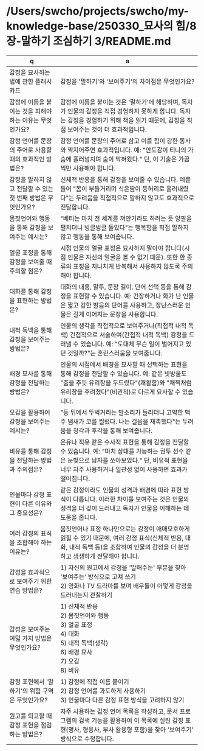 # /Users/swcho/projects/swcho/my-knowledge-base/250330_묘사의 힘/8장-말하기 조심하기 3/README.md

 q  | a
--- | ---
감정을 묘사하는 법에 관한 플래시 카드	| 감정을 '말하기'와 '보여주기'의 차이점은 무엇인가요?	| '말하기'는 감정에 직접 이름을 붙이는 것(예: "그는 기쁨에 넘쳤다")이고, '보여주기'는 행동, 신체 반응, 대화 등을 통해 감정을 간접적으로 전달하는 것입니다.
감정에 이름을 붙이는 것을 피해야 하는 이유는 무엇인가요?	| 감정에 이름을 붙이는 것은 '말하기'에 해당하며, 독자가 인물의 감정을 직접 경험하지 못하게 합니다. 독자는 감정을 경험하기 위해 책을 읽기 때문에, 감정을 직접 보여주는 것이 더 효과적입니다.
감정 언어를 문장의 주어로 사용할 때의 효과적인 방법은?	| 감정 언어를 문장의 주어로 삼고 이를 힘이 강한 동사와 짝지어주면 효과적입니다. 예: "안도감이 티나의 가슴에 흘러넘치며 숨이 막혀왔다." 단, 이 기술은 가끔씩만 사용해야 합니다.
감정을 말하지 않고 전달할 수 있는 첫 번째 방법은 무엇인가요?	| 신체적 반응을 통해 감정을 보여줄 수 있습니다. 예를 들어 "몸이 부들거리며 식은땀이 등허리로 흘러내렸다"는 두려움을 직접적으로 말하지 않고도 효과적으로 전달합니다.
몸짓언어와 행동을 통해 감정을 보여주는 예시는?	| "베티는 마치 전 세계를 껴안기라도 하려는 듯 양팔을 펼치더니 빙글빙글 돌았다"는 행복함을 직접 말하지 않고 행동을 통해 보여줍니다.
얼굴 표정을 통해 감정을 보여줄 때 주의할 점은?	| 시점 인물의 얼굴 표정은 묘사하지 말아야 합니다(시점 인물은 자신의 얼굴을 볼 수 없기 때문). 또한 한 종류의 표정을 지나치게 반복해서 사용하지 않도록 주의해야 합니다.
대화를 통해 감정을 표현하는 방법은?	| 대화의 내용, 말투, 문장 길이, 단어 선택 등을 통해 감정을 표현할 수 있습니다. 예: 긴장하거나 화가 난 인물은 짧고 강한 발음의 단어를 사용하고, 장난스러운 인물은 길게 이어지는 문장을 사용합니다.
내적 독백을 통해 감정을 보여주는 방법은?	| 인물의 생각을 직접적으로 보여주거나(직접적 내적 독백) 간접적으로 서술하여(간접적 내적 독백) 감정을 드러낼 수 있습니다. 예: "도대체 무슨 일이 벌어지고 있던 것일까?"는 혼란스러움을 보여줍니다.
배경 묘사를 통해 감정을 전달하는 방법은?	| 인물의 시점에서 배경을 묘사할 때 선택하는 표현을 통해 감정을 전달할 수 있습니다. 예: 같은 빗방울도 "춤을 추듯 유리창을 두드렸다"(쾌활함)와 "채찍처럼 유리창을 후려쳤다"(비관적)로 다르게 묘사할 수 있습니다.
오감을 활용하여 감정을 보여주는 예시는?	| "등 뒤에서 뚜벅거리는 발소리가 들리더니 고약한 맥주 냄새가 코를 찔렀다. 나는 걸음을 재촉했다"는 두려움을 청각과 후각을 통해 보여줍니다.
비유를 통해 감정을 전달하는 방법과 주의점은?	| 은유나 직유 같은 수사적 표현을 통해 감정을 전달할 수 있습니다. 예: "마치 상대를 가늠하는 권투 선수 같은 눈빛으로 남자를 쏘아보았다." 단, 비유적 표현을 너무 자주 사용하거나 일관성 없이 사용하면 효과가 떨어집니다.
인물마다 감정 표현이 다른 이유와 그 중요성은?	| 같은 감정이라도 인물의 성격과 배경에 따라 표현 방식이 다릅니다. 이러한 차이를 보여주는 것은 인물의 성격을 더 깊이 드러내고 독자가 인물을 이해하는 데 도움을 줍니다.
여러 감정의 표식을 조합해야 하는 이유는?	| 몸짓언어나 표정 하나만으로는 감정이 애매모호하게 읽힐 수 있기 때문에, 여러 감정 표식(신체적 반응, 대화, 내적 독백 등)을 조합하여 인물의 감정을 더 분명하고 생생하게 전달해야 합니다.
감정을 효과적으로 보여주기 위한 연습 방법은?	| 1) 자신의 원고에서 감정을 '말해주는' 부분을 찾아 '보여주는' 방식으로 고쳐 쓰기<br/>2) 영화나 TV 드라마를 보며 배우들이 어떻게 감정을 드러내는지 관찰하기
감정을 보여주는 여덟 가지 방법은 무엇인가요?	| 1) 신체적 반응<br/>2) 몸짓언어와 행동<br/>3) 얼굴 표정<br/>4) 대화<br/>5) 내적 독백(생각)<br/>6) 배경 묘사<br/>7) 오감<br/>8) 비유
감정 표현에서 '말하기'의 위험 구역은 무엇인가요?	| 1) 감정에 직접 이름 붙이기<br/>2) 감정 언어를 과도하게 사용하기<br/>3) 인물마다 다른 감정 표현 방식을 고려하지 않기
원고를 퇴고할 때 감정 표현을 점검하는 방법은?	| 자주 사용하는 감정 언어 목록을 작성하고, 문서 프로그램의 검색 기능을 활용하여 이 목록에 실린 감정 표현(명사, 형용사, 부사 활용형 포함)을 찾아 '보여주기' 방식으로 수정합니다.